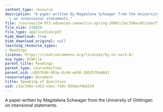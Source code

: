 ```yaml
---
content_type: resource
description: "A paper written by Magdalena Schwager from the University of G\xF6ttingen\
  \ on intensional statements."
file: /courses/24-973-advanced-semantics-spring-2009/c3ac7d6ec451cbecf30c839ae74b5534_MIT24_973s09_read01.pdf
file_size: 210828
file_type: application/pdf
hide_download: true
hide_download_original: null
learning_resource_types:
- Readings
license: https://creativecommons.org/licenses/by-nc-sa/4.0/
ocw_type: OCWFile
parent_title: Readings
parent_type: CourseSection
parent_uid: cd85764b-801e-8c44-e458-10b25f8a9641
resourcetype: Document
title: Speaking of Qualities
uid: c3ac7d6e-c451-cbec-f30c-839ae74b5534
---
```

A paper written by Magdalena Schwager from the University of Göttingen on intensional statements.